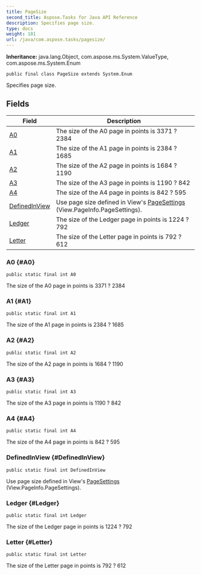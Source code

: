 ```yaml
---
title: PageSize
second_title: Aspose.Tasks for Java API Reference
description: Specifies page size.
type: docs
weight: 181
url: /java/com.aspose.tasks/pagesize/
---
```


**Inheritance:**
java.lang.Object, com.aspose.ms.System.ValueType, com.aspose.ms.System.Enum
```
public final class PageSize extends System.Enum
```

Specifies page size.
## Fields

| Field | Description |
| --- | --- |
| [A0](#A0) | The size of the A0 page in points is 3371 ? 2384 |
| [A1](#A1) | The size of the A1 page in points is 2384 ? 1685 |
| [A2](#A2) | The size of the A2 page in points is 1684 ? 1190 |
| [A3](#A3) | The size of the A3 page in points is 1190 ? 842 |
| [A4](#A4) | The size of the A4 page in points is 842 ? 595 |
| [DefinedInView](#DefinedInView) | Use page size defined in View's [PageSettings](../../com.aspose.tasks/pagesettings) (View.PageInfo.PageSettings). |
| [Ledger](#Ledger) | The size of the Ledger page in points is 1224 ? 792 |
| [Letter](#Letter) | The size of the Letter page in points is 792 ? 612 |
### A0 {#A0}
```
public static final int A0
```


The size of the A0 page in points is 3371 ? 2384

### A1 {#A1}
```
public static final int A1
```


The size of the A1 page in points is 2384 ? 1685

### A2 {#A2}
```
public static final int A2
```


The size of the A2 page in points is 1684 ? 1190

### A3 {#A3}
```
public static final int A3
```


The size of the A3 page in points is 1190 ? 842

### A4 {#A4}
```
public static final int A4
```


The size of the A4 page in points is 842 ? 595

### DefinedInView {#DefinedInView}
```
public static final int DefinedInView
```


Use page size defined in View's [PageSettings](../../com.aspose.tasks/pagesettings) (View.PageInfo.PageSettings).

### Ledger {#Ledger}
```
public static final int Ledger
```


The size of the Ledger page in points is 1224 ? 792

### Letter {#Letter}
```
public static final int Letter
```


The size of the Letter page in points is 792 ? 612


